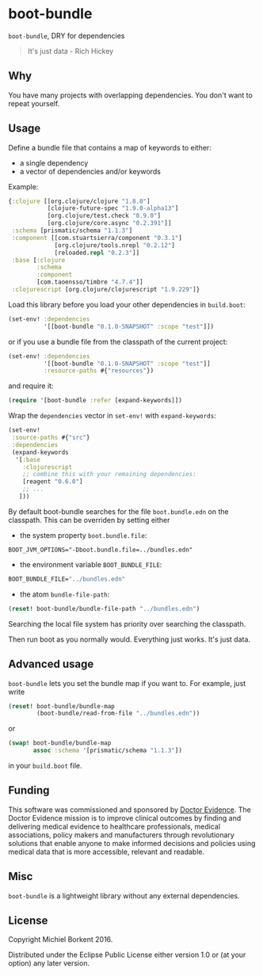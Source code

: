 # boot-bundle
`boot-bundle`, DRY for dependencies

> It's just data - Rich Hickey

## Why
You have many projects with overlapping dependencies. You don't want to repeat yourself. 

## Usage
Define a bundle file that contains a map of keywords to either:
- a single dependency
- a vector of dependencies and/or keywords

Example:
```clojure
{:clojure [[org.clojure/clojure "1.8.0"]
           [clojure-future-spec "1.9.0-alpha13"]
           [org.clojure/test.check "0.9.0"]
           [org.clojure/core.async "0.2.391"]]
 :schema [prismatic/schema "1.1.3"]
 :component [[com.stuartsierra/component "0.3.1"]
             [org.clojure/tools.nrepl "0.2.12"]
             [reloaded.repl "0.2.3"]]
 :base [:clojure
        :schema
        :component
        [com.taoensso/timbre "4.7.4"]]
 :clojurescript [org.clojure/clojurescript "1.9.229"]}
```

Load this library before you load your other dependencies in `build.boot`:

```clojure
(set-env! :dependencies
          '[[boot-bundle "0.1.0-SNAPSHOT" :scope "test"]])         
```
or if you use a bundle file from the classpath of the current project:
```clojure
(set-env! :dependencies
          '[[boot-bundle "0.1.0-SNAPSHOT" :scope "test"]]
          :resource-paths #{"resources"})
```
and require it:
```clojure
(require '[boot-bundle :refer [expand-keywords]])
```

Wrap the `dependencies` vector in `set-env!` with `expand-keywords`:

```clojure
(set-env!
 :source-paths #{"src"}
 :dependencies
 (expand-keywords
  '[:base
    :clojurescript
    ;; combine this with your remaining dependencies:
    [reagent "0.6.0"]
    ;; ...
   ]))
```      
By default boot-bundle searches for the file `boot.bundle.edn` on the classpath.
This can be overriden by setting either

- the system property `boot.bundle.file`:
```
BOOT_JVM_OPTIONS="-Dboot.bundle.file=../bundles.edn"
```
- the environment variable `BOOT_BUNDLE_FILE`:

``` clojure
BOOT_BUNDLE_FILE="../bundles.edn"
```

- the atom `bundle-file-path`:

``` clojure
(reset! boot-bundle/bundle-file-path "../bundles.edn")
```

Searching the local file system has priority over searching the classpath.

Then run boot as you normally would. Everything just works. It's just data.

## Advanced usage

`boot-bundle` lets you set the bundle map if you want to. For example, just write

```clojure
(reset! boot-bundle/bundle-map
        (boot-bundle/read-from-file "../bundles.edn"))
```
or 
```clojure
(swap! boot-bundle/bundle-map
       assoc :schema '[prismatic/schema "1.1.3"])
```

in your `build.boot` file.

## Funding

This software was commissioned and sponsored by [Doctor Evidence](http://doctorevidence.com/). The Doctor Evidence mission is to improve clinical outcomes by finding and delivering medical evidence to healthcare professionals, medical associations, policy makers and manufacturers through revolutionary solutions that enable anyone to make informed decisions and policies using medical data that is more accessible, relevant and readable.

## Misc

`boot-bundle` is a lightweight library without any external dependencies. 

## License

Copyright Michiel Borkent 2016.

Distributed under the Eclipse Public License either version 1.0 or (at your option) any later version.


